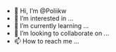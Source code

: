 - 👋 Hi, I’m @Poliikw
- 👀 I’m interested in ...
- 🌱 I’m currently learning ...
- 💞️ I’m looking to collaborate on ...
- 📫 How to reach me ...

<!---
Poliikw/Poliikw is a ✨ special ✨ repository because its `README.md` (this file) appears on your GitHub profile.
You can click the Preview link to take a look at your changes.
--->
